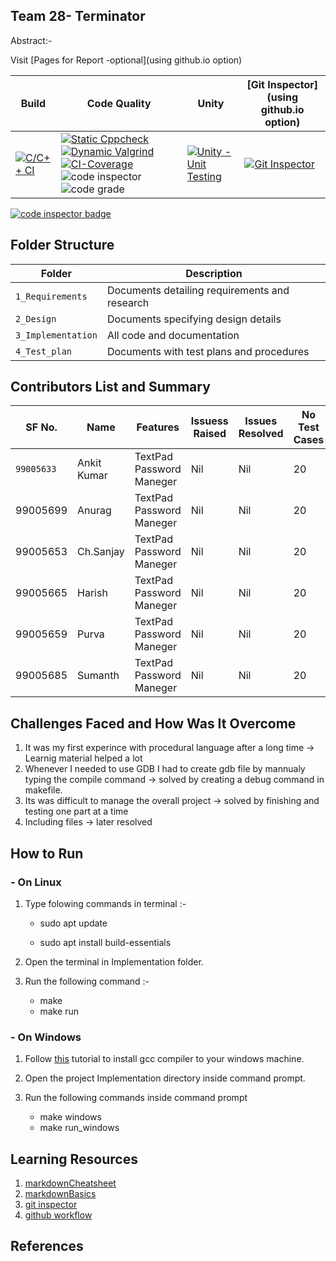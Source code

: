  ## Team 28- Terminator
Abstract:-




Visit [Pages for Report -optional](using github.io option)

| Build                                                                                                                                                                                     | Code Quality                                                                                                                                                                                                                                                                                                                                                                                                                                                                                                                                                                                                                                                                                                                                                                                 | Unity                                                                                                                                                                                                 | [Git Inspector](using github.io option)                                                                                                                                                                      |
| ----------------------------------------------------------------------------------------------------------------------------------------------------------------------------------------- | -------------------------------------------------------------------------------------------------------------------------------------------------------------------------------------------------------------------------------------------------------------------------------------------------------------------------------------------------------------------------------------------------------------------------------------------------------------------------------------------------------------------------------------------------------------------------------------------------------------------------------------------------------------------------------------------------------------------------------------------------------------------------------------------- | ----------------------------------------------------------------------------------------------------------------------------------------------------------------------------------------------------- | ------------------------------------------------------------------------------------------------------------------------------------------------------------------------------------------------------------ |
| [![C/C++ CI](https://github.com/AnkitDhiman2/TextPad_miniProject/actions/workflows/c-cpp.yml/badge.svg)](https://github.com/AnkitDhiman2/TextPad_miniProject/actions/workflows/c-cpp.yml) | [![Static Cppcheck](https://github.com/AnkitDhiman2/TextPad_miniProject/actions/workflows/cppcheck.yml/badge.svg)](https://github.com/AnkitDhiman2/TextPad_miniProject/actions/workflows/cppcheck.yml) [![Dynamic Valgrind](https://github.com/AnkitDhiman2/TextPad_miniProject/actions/workflows/CodeQuality_Dynamic.yml/badge.svg)](https://github.com/AnkitDhiman2/TextPad_miniProject/actions/workflows/CodeQuality_Dynamic.yml) [![CI-Coverage](https://github.com/AnkitDhiman2/TextPad_miniProject/actions/workflows/gcov.yml/badge.svg?branch=main)](https://github.com/AnkitDhiman2/TextPad_miniProject/actions/workflows/gcov.yml) ![code inspector](https://www.code-inspector.com/project/25102/score/svg) ![code grade](https://www.code-inspector.com/project/25102/status/svg) | [![Unity - Unit Testing](https://github.com/AnkitDhiman2/TextPad_miniProject/actions/workflows/unity.yml/badge.svg)](https://github.com/AnkitDhiman2/TextPad_miniProject/actions/workflows/unity.yml) | [![Git Inspector](https://github.com/AnkitDhiman2/TextPad_miniProject/actions/workflows/gitinspector.yml/badge.svg)](https://github.com/AnkitDhiman2/TextPad_miniProject/actions/workflows/gitinspector.yml) |

<a href="https://frontend.code-inspector.com/public/user/github/AnkitDhiman2">
   <img src="https://code-inspector.com/public/badge/user/github/AnkitDhiman2?style=dark" alt="code inspector badge" />
</a>

## Folder Structure

| Folder             | Description                                   |
| ------------------ | --------------------------------------------- |
| `1_Requirements`   | Documents detailing requirements and research |
| `2_Design`         | Documents specifying design details           |
| `3_Implementation` | All code and documentation                    |
| `4_Test_plan`      | Documents with test plans and procedures      |

## Contributors List and Summary

| SF No.   | Name        | Features                 | Issuess Raised | Issues Resolved | No Test Cases | Test Case Pass |
| -------- | ----------- | ------------------------ | -------------- | --------------- | ------------- | -------------- |
| `99005633` | Ankit Kumar | TextPad Password Maneger | Nil            | Nil             | 20            | 20             |
   99005699  | Anurag      |TextPad Password Maneger           |Nil             |Nil              |20             |20
   99005653|Ch.Sanjay|TextPad Password Maneger|Nil|Nil|20|20
   99005665|Harish|TextPad Password Maneger|Nil|Nil|20|20
   99005659|Purva|TextPad Password Maneger|Nil|Nil|20|20
   99005685|Sumanth|TextPad Password Maneger|Nil|Nil|20|20
   
## Challenges Faced and How Was It Overcome

1. It was my first experince with procedural language after a long time -> Learnig material helped a lot
2. Whenever I needed to use GDB I had to create gdb file by mannualy typing the compile command -> solved by creating a debug command in makefile.
3. Its was difficult to manage the overall project -> solved by finishing and testing one part at a time
4. Including files -> later resolved

## How to Run

### - On Linux

1. Type folowing commands in terminal :-

   - sudo apt update

   - sudo apt install build-essentials

2. Open the terminal in Implementation folder.
3. Run the following command :-

   - make
   - make run

### - On Windows

1. Follow [this](https://code.visualstudio.com/docs/languages/cpp) tutorial to install gcc compiler to your windows machine.

2. Open the project Implementation directory inside command prompt.
3. Run the following commands inside command prompt
   - make windows
   - make run_windows

## Learning Resources

1. [markdownCheatsheet](https://github.com/adam-p/markdown-here/wiki/Markdown-Cheatsheet)
2. [markdownBasics](https://guides.github.com/features/mastering-markdown/)
3. [git inspector](https://github.com/ejwa/gitinspector.git)
4. [github workflow](https://docs.github.com/en/actions/learn-github-action)

## References
